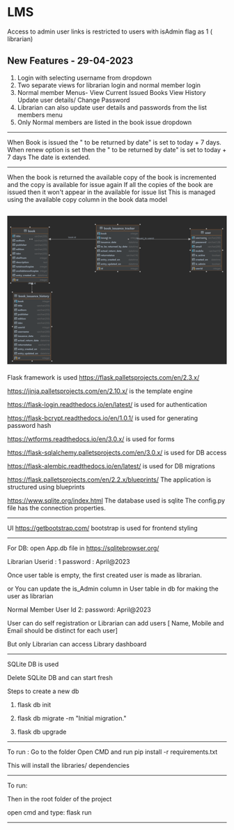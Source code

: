 # LMS

  Access to admin user links is restricted to users with isAdmin flag as 1  ( librarian)


New Features - 29-04-2023
-------------
1. Login with selecting username from dropdown
2. Two separate views for librarian login and normal member login
3. Normal member Menus-
    View Current Issued Books
    View History
    Update user details/ Change Password
4.  Librarian can also update user details and passwords from the list members menu
5.  Only Normal members are listed in the book issue dropdown


------------------------------------------

When Book is issued the " to be returned by date" is set to today + 7 days.
When renew option is set then the " to be returned by date" is set to today + 7 days
The date is extended.

-------------------------------------------

When the book is returned the available copy of the book is incremented and the copy is available for issue again
If all the copies of the book are issued then it won't appear in the available for issue list
This is managed using the available copy column in the book data model


![img_1.png](img_1.png)
--------------------------------------------
Flask  framework is used
https://flask.palletsprojects.com/en/2.3.x/

https://jinja.palletsprojects.com/en/2.10.x/
is the template engine


https://flask-login.readthedocs.io/en/latest/
is used for authentication

https://flask-bcrypt.readthedocs.io/en/1.0.1/
is used for generating password hash


https://wtforms.readthedocs.io/en/3.0.x/
is used for forms

https://flask-sqlalchemy.palletsprojects.com/en/3.0.x/
is used for DB access


https://flask-alembic.readthedocs.io/en/latest/
is used for DB migrations

https://flask.palletsprojects.com/en/2.2.x/blueprints/
The application is structured using blueprints


https://www.sqlite.org/index.html
The database used is sqlite
The config.py file has the connection properties.


-------------------------------------------

UI
https://getbootstrap.com/
bootstrap is used for frontend styling 


----------------------------------------------
For DB:
open App.db file in https://sqlitebrowser.org/

Librarian
Userid : 1
password : April@2023

Once user table is empty, the first created user is made as librarian.

or You can update the is_Admin column in User table in db for making the user as librarian


Normal Member
User Id 2: 
password: April@2023






User can do self registration or Librarian can add users [ Name, Mobile and Email  should be distinct for each user]

But only Librarian can access Library dashboard

______________________________________________________________________________________


SQLite DB is used

Delete SQLite DB and can start fresh

Steps to create a new db

1.  flask db init

2.  flask db migrate -m "Initial migration."

3.  flask db upgrade


-------------------------------------------------------------------------------------------



To run : 
Go to the folder
Open CMD
and run
pip install -r requirements.txt

This will install the libraries/ dependencies

----------------------------------------------------------------------------------------------

To run:

Then in the root folder of the project

open cmd and type:    flask run


--------------------------------------------------------------------------------------------

 